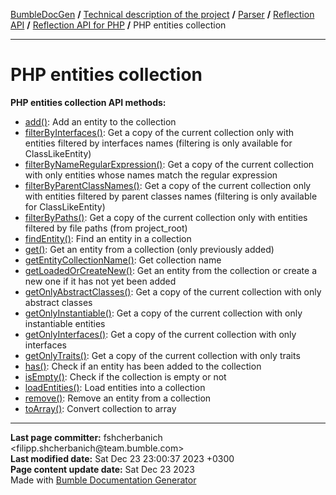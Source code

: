 <embed> <a href="/docs/README.md">BumbleDocGen</a> <b>/</b> <a href="/docs/tech/readme.md">Technical description of the project</a> <b>/</b> <a href="/docs/tech/2.parser/readme.md">Parser</a> <b>/</b> <a href="/docs/tech/2.parser/reflectionApi/readme.md">Reflection API</a> <b>/</b> <a href="/docs/tech/2.parser/reflectionApi/php/readme.md">Reflection API for PHP</a> <b>/</b> PHP entities collection<hr> </embed>

<embed> <h1>PHP entities collection</h1> </embed>

**PHP entities collection API methods:**

- [add()](/docs/tech/2.parser/reflectionApi/php/classes/PhpEntitiesCollection.md#madd): Add an entity to the collection
- [filterByInterfaces()](/docs/tech/2.parser/reflectionApi/php/classes/PhpEntitiesCollection.md#mfilterbyinterfaces): Get a copy of the current collection only with entities filtered by interfaces names (filtering is only available for ClassLikeEntity)
- [filterByNameRegularExpression()](/docs/tech/2.parser/reflectionApi/php/classes/PhpEntitiesCollection.md#mfilterbynameregularexpression): Get a copy of the current collection with only entities whose names match the regular expression
- [filterByParentClassNames()](/docs/tech/2.parser/reflectionApi/php/classes/PhpEntitiesCollection.md#mfilterbyparentclassnames): Get a copy of the current collection only with entities filtered by parent classes names (filtering is only available for ClassLikeEntity)
- [filterByPaths()](/docs/tech/2.parser/reflectionApi/php/classes/PhpEntitiesCollection.md#mfilterbypaths): Get a copy of the current collection only with entities filtered by file paths (from project_root)
- [findEntity()](/docs/tech/2.parser/reflectionApi/php/classes/PhpEntitiesCollection.md#mfindentity): Find an entity in a collection
- [get()](/docs/tech/2.parser/reflectionApi/php/classes/PhpEntitiesCollection.md#mget): Get an entity from a collection (only previously added)
- [getEntityCollectionName()](/docs/tech/2.parser/reflectionApi/php/classes/PhpEntitiesCollection.md#mgetentitycollectionname): Get collection name
- [getLoadedOrCreateNew()](/docs/tech/2.parser/reflectionApi/php/classes/PhpEntitiesCollection.md#mgetloadedorcreatenew): Get an entity from the collection or create a new one if it has not yet been added
- [getOnlyAbstractClasses()](/docs/tech/2.parser/reflectionApi/php/classes/PhpEntitiesCollection.md#mgetonlyabstractclasses): Get a copy of the current collection with only abstract classes
- [getOnlyInstantiable()](/docs/tech/2.parser/reflectionApi/php/classes/PhpEntitiesCollection.md#mgetonlyinstantiable): Get a copy of the current collection with only instantiable entities
- [getOnlyInterfaces()](/docs/tech/2.parser/reflectionApi/php/classes/PhpEntitiesCollection.md#mgetonlyinterfaces): Get a copy of the current collection with only interfaces
- [getOnlyTraits()](/docs/tech/2.parser/reflectionApi/php/classes/PhpEntitiesCollection.md#mgetonlytraits): Get a copy of the current collection with only traits
- [has()](/docs/tech/2.parser/reflectionApi/php/classes/PhpEntitiesCollection.md#mhas): Check if an entity has been added to the collection
- [isEmpty()](/docs/tech/2.parser/reflectionApi/php/classes/PhpEntitiesCollection.md#misempty): Check if the collection is empty or not
- [loadEntities()](/docs/tech/2.parser/reflectionApi/php/classes/PhpEntitiesCollection.md#mloadentities): Load entities into a collection
- [remove()](/docs/tech/2.parser/reflectionApi/php/classes/PhpEntitiesCollection.md#mremove): Remove an entity from a collection
- [toArray()](/docs/tech/2.parser/reflectionApi/php/classes/PhpEntitiesCollection.md#mtoarray): Convert collection to array

<div id='page_committer_info'>
<hr>
<b>Last page committer:</b> fshcherbanich &lt;filipp.shcherbanich@team.bumble.com&gt;<br><b>Last modified date:</b>   Sat Dec 23 23:00:37 2023 +0300<br><b>Page content update date:</b> Sat Dec 23 2023<br>Made with <a href='https://github.com/bumble-tech/bumble-doc-gen/blob/master/docs/README.md'>Bumble Documentation Generator</a></div>